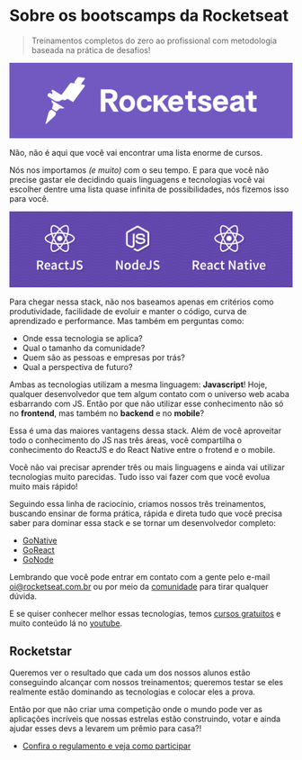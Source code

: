 # Sobre os bootscamps da Rocketseat
> Treinamentos completos do zero ao profissional com metodologia baseada na prática de desafios!
> 
[![Rocketseat](assets/rocketseat.png)](https://rocketseat.com.br)

Não, não é aqui que você vai encontrar uma lista enorme de cursos.

Nós nos importamos *(e muito)* com o seu tempo. E para que você não precise gastar ele decidindo quais linguagens e tecnologias você vai escolher dentre uma lista quase infinita de possibilidades, nós fizemos isso para você.

[![ReactJS - NodeJS - React Native](assets/react-node-rn.png)](https://rocketseat.com.br/bootcamp)

Para chegar nessa stack, não nos baseamos apenas em critérios como produtividade, facilidade de evoluir e manter o código, curva de aprendizado e performance. Mas também em perguntas como:

- Onde essa tecnologia se aplica? 
- Qual o tamanho da comunidade? 
- Quem são as pessoas e empresas por trás?
- Qual a perspectiva de futuro?

Ambas as tecnologias utilizam a mesma linguagem: **Javascript**! Hoje, qualquer desenvolvedor que tem algum contato com o universo web acaba esbarrando com JS. Então por que não utilizar esse conhecimento não só no **frontend**, mas também no **backend** e no **mobile**?

Essa é uma das maiores vantagens dessa stack. Além de você aproveitar todo o conhecimento do JS nas três áreas, você compartilha o conhecimento do ReactJS e do React Native entre o frotend e o mobile.

Você não vai precisar aprender três ou mais linguagens e ainda vai utilizar tecnologias muito parecidas. Tudo isso vai fazer com que você evolua muito mais rápido!

Seguindo essa linha de raciocínio, criamos nossos três treinamentos, buscando ensinar de forma prática, rápida e direta tudo que você precisa saber para dominar essa stack e se tornar um desenvolvedor completo:

- [GoNative](https://rocketseat.com.br/gonative)
- [GoReact](https://rocketseat.com.br/goreact)
- [GoNode](https://rocketseat.com.br/gonode)

Lembrando que você pode entrar em contato com a gente pelo e-mail [oi@rocketseat.com.br](mailto:oi@rocketseat.com.br) ou por meio da [comunidade](http://comunidade.rocketseat.com.br) para tirar qualquer dúvida.

E se quiser conhecer melhor essas tecnologias, temos [cursos gratuitos](https://rocketseat.com.br/starter) e muito conteúdo lá no [youtube](https://youtube.com/rocketseat).

## Rocketstar
Queremos ver o resultado que cada um dos nossos alunos estão conseguindo alcançar com nossos treinamentos; queremos testar se eles realmente estão dominando as tecnologias e colocar eles a prova.

Então por que não criar uma competição onde o mundo pode ver as aplicações incríveis que nossas estrelas estão construindo, votar e ainda ajudar esses devs a levarem um prêmio para casa?!

- [Confira o regulamento e veja como participar](rocketstar.md)